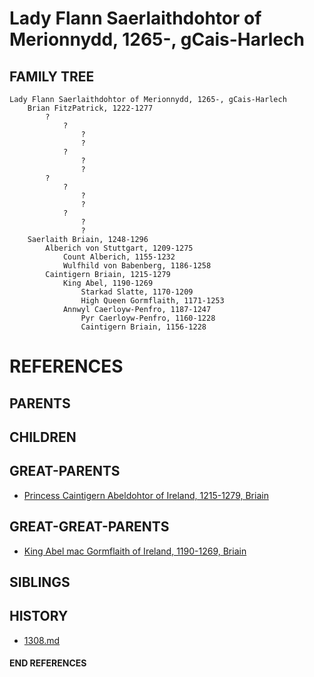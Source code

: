 # Lady Flann Saerlaithdohtor of Merionnydd, 1265-, gCais-Harlech

## FAMILY TREE
```
Lady Flann Saerlaithdohtor of Merionnydd, 1265-, gCais-Harlech
    Brian FitzPatrick, 1222-1277
        ?
            ?
                ?
                ?
            ?
                ?
                ?
        ?
            ?
                ?
                ?
            ?
                ?
                ?
    Saerlaith Briain, 1248-1296
        Alberich von Stuttgart, 1209-1275
            Count Alberich, 1155-1232
            Wulfhild von Babenberg, 1186-1258
        Caintigern Briain, 1215-1279
            King Abel, 1190-1269
                Starkad Slatte, 1170-1209
                High Queen Gormflaith, 1171-1253
            Annwyl Caerloyw-Penfro, 1187-1247
                Pyr Caerloyw-Penfro, 1160-1228
                Caintigern Briain, 1156-1228
```


# REFERENCES

## PARENTS 

## CHILDREN 

## GREAT-PARENTS 
* [Princess Caintigern Abeldohtor of Ireland, 1215-1279, Briain](caintigern_abeldohtor_1215.md)

## GREAT-GREAT-PARENTS 
* [King Abel mac Gormflaith of Ireland, 1190-1269, Briain](abel_mac_gormflaith_1190.md)
## SIBLINGS

 
## HISTORY
* [1308.md](../h/1308.md)

#### END REFERENCES
